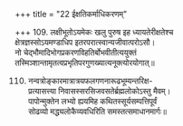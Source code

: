 +++
title = "22 ईक्षतिकर्माधिकरणम्"

+++
109. लक्षीभूतोऽयमेकः खलु पुरुष इह ध्यायतेरीक्षतेश्च  
क्षेत्रज्ञस्सोऽयमण्डाधिप इतरपरात्स्वान्यजीवात्परोऽसौ।  
नो चेद्भौमादिभोगप्रकरणविहतिर्बोभवीतीत्ययुक्तं  
तस्मिञ्शान्तामृतत्वप्रभृतिपरगुणख्यात्यनूक्त्योरयोगात्॥

110. नन्वत्रोङ्कारमात्रात्रयफलगणनारूढभूम्यन्तरिक्ष-  
प्रत्यासत्त्या निवासस्सरसिजवसतेर्ब्रह्मलोकोऽस्तु मैवम्।  
पापोन्मुक्तेन लभ्यो ह्ययमिह कथितस्सूर्यसम्पत्तिपूर्वं  
सोढव्यो मद्ध्यलोकैव्यवधिरिति समस्तत्समाधानमार्गः॥